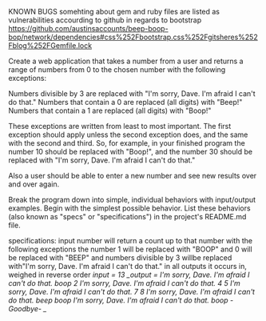 KNOWN BUGS
somehting about gem and ruby files are listed as vulnerabilities accourding to github in regards to bootstrap
https://github.com/austinsaccounts/beep-boop-bop/network/dependencies#css%252Fbootstrap.css%252Fgitsheres%252Fblog%252FGemfile.lock









Create a web application that takes a number from a user and returns a range of numbers from 0 to the chosen number with the following exceptions:

Numbers divisible by 3 are replaced with "I'm sorry, Dave. I'm afraid I can't do that."
Numbers that contain a 0 are replaced (all digits) with "Beep!"
Numbers that contain a 1 are replaced (all digits) with "Boop!"

These exceptions are written from least to most important. The first exception should apply unless the second exception does, and the same with the second and third. So, for example, in your finished program the number 10 should be replaced with "Boop!", and the number 30 should be replaced with "I'm sorry, Dave. I'm afraid I can't do that."

Also a user should be able to enter a new number and see new results over and over again.

Break the program down into simple, individual behaviors with input/output examples. Begin with the simplest possible behavior. List these behaviors (also known as "specs" or "specifications") in the project's README.md file.






specifications:
input number will return a count up to that number with the following exceptions the number 1 will be replaced with "BOOP" and 0 will be replaced with "BEEP"  and numbers divisible by 3 willbe replaced with"I'm sorry, Dave. I'm afraid I can't do that." in all outputs it occurs in, weighed in reverse order
  *_input = 13_*
  *_output =
I'm sorry, Dave. I'm afraid I can't do that.
boop
2
I'm sorry, Dave. I'm afraid I can't do that.
4
5
I'm sorry, Dave. I'm afraid I can't do that.
7
8
I'm sorry, Dave. I'm afraid I can't do that.
beep
boop
I'm sorry, Dave. I'm afraid I can't do that.
boop
-Goodbye-
_*
